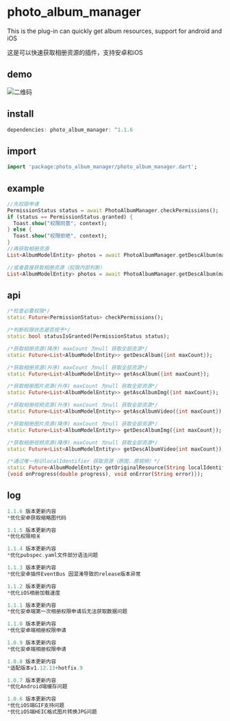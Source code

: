 # photo_album_manager


This is the plug-in can quickly get album resources, support for android and iOS

这是可以快速获取相册资源的插件，支持安卓和iOS

## demo
![二维码](https://www.pgyer.com/app/qrcode/SFcx?sign=&auSign=&code=)

## install
```dart
dependencies: photo_album_manager: ^1.1.6
```

## import
```dart
import 'package:photo_album_manager/photo_album_manager.dart';
```

## example
```dart
//先权限申请
PermissionStatus status = await PhotoAlbumManager.checkPermissions();
if (status == PermissionStatus.granted) {
  Toast.show("权限同意", context);
} else {
  Toast.show("权限拒绝", context);
}
//再获取相册资源
List<AlbumModelEntity> photos = await PhotoAlbumManager.getDescAlbum(maxCount: 50);
```

```dart
//或者直接获取相册资源（权限内部判断）
List<AlbumModelEntity> photos = await PhotoAlbumManager.getDescAlbum(maxCount: 50);
```

## api
```dart
/*检查必要权限*/
static Future<PermissionStatus> checkPermissions();

/*判断权限状态是否授予*/
static bool statusIsGranted(PermissionStatus status);

/*获取相册资源(降序) maxCount 为null 获取全部资源*/
static Future<List<AlbumModelEntity>> getDescAlbum({int maxCount});

/*获取相册资源(升序) maxCount 为null 获取全部资源*/
static Future<List<AlbumModelEntity>> getAscAlbum({int maxCount});

/*获取相册图片资源(升序) maxCount 为null 获取全部资源*/
static Future<List<AlbumModelEntity>> getAscAlbumImg({int maxCount});

/*获取相册视频资源(升序) maxCount 为null 获取全部资源*/
static Future<List<AlbumModelEntity>> getAscAlbumVideo({int maxCount});

/*获取相册图片资源(降序) maxCount 为null 获取全部资源*/
static Future<List<AlbumModelEntity>> getDescAlbumImg({int maxCount});

/*获取相册视频资源(降序) maxCount 为null 获取全部资源*/
static Future<List<AlbumModelEntity>> getDescAlbumVideo{int maxCount});

/*通过唯一标识localIdentifier 获取资源（原图、原视频）*/
static Future<AlbumModelEntity> getOriginalResource(String localIdentifier,
{void onProgress(double progress), void onError(String error)});
```

## log
```dart
1.1.6 版本更新内容
*优化安卓获取缩略图代码

1.1.5 版本更新内容
*优化权限相关

1.1.4 版本更新内容
*优化pubspec.yaml文件部分语法问题

1.1.3 版本更新内容
*优化安卓插件EventBus 因混淆导致的release版本异常

1.1.2 版本更新内容
*优化iOS相册加载速度

1.1.1 版本更新内容
*优化安卓端第一次相册权限申请后无法获取数据问题

1.1.0 版本更新内容
*优化安卓端相册权限申请

1.0.9 版本更新内容
*优化安卓端相册权限申请

1.0.8 版本更新内容
*适配版本v1.12.13+hotfix.9

1.0.7 版本更新内容
*优化Android端缓存问题

1.0.6 版本更新内容
*优化iOS端GIF支持问题
*优化iOS端HEIC格式图片转换JPG问题
```
